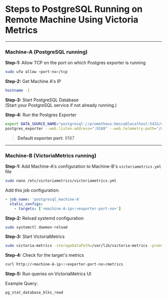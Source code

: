 # Steps to PostgreSQL Running on Remote Machine Using Victoria Metrics

---

###  **Machine-A (PostgreSQL running)**

**Step-1:** Allow TCP on the port on which Postgres exporter is running  
```bash
sudo ufw allow <port-no>/tcp
```

**Step-2:** Get Machine A's IP  
```bash
hostname -I
```

**Step-3:** Start PostgreSQL Database  
(Start your PostgreSQL service if not already running.)

**Step-4:** Run the Postgres Exporter  
```bash
export DATA_SOURCE_NAME="postgresql://prometheus:bmsce@localhost:5432/mydb?sslmode=disable"
postgres_exporter --web.listen-address=":9188" --web.telemetry-path="/metrics"
```
> **Default exporter port:** 9187

---

###  **Machine-B (VictoriaMetrics running)**

**Step-1:** Add Machine-A's configuration to Machine-B's `victoriametrics.yml` file  
```bash
sudo nano /etc/victoriametrics/victoriametrics.yml
```

Add this job configuration:
```yaml
- job_name: 'postgresql_machine-A'
  static_configs:
    - targets: ['<machine-A-ip>:<exporter-port-no>']
```

**Step-2:** Reload systemd configuration  
```bash
sudo systemctl daemon-reload
```

**Step-3:** Start VictoriaMetrics  
```bash
sudo victoria-metrics -storageDataPath=/var/lib/victoria-metrics -promscrape.config=/etc/victoriametrics/victoriametrics.yml
```

**Step-4:** Check for the target's metrics  
```bash
curl http://<machine-A-ip>:<exporter-port-no>/metrics
```

**Step-5:** Run queries on VictoriaMetrics UI  

Example Query:  
```text
pg_stat_database_blks_read
```
